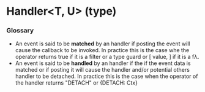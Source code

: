 # Handler&lt;T, U&gt; \(type\)



### Glossary

* An event is said to be **matched** by an handler if posting the event will cause the callback to be invoked. In practice this is the case whe the operator returns true if it is a filter or a type guard or \[ value, \] if it is a fλ.
* An event is said to be **handled** by an handler if the if the event data is matched or if posting it will cause the handler and/or potential others handler to be detached. In practice this is the case when the operator of the handler returns "DETACH" or {DETACH: Ctx}

